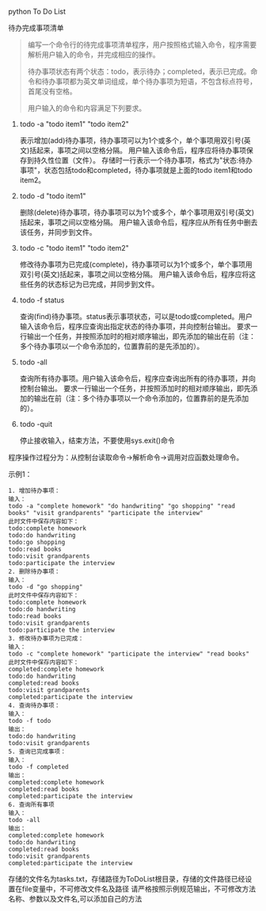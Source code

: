python
To Do List

待办完成事项清单

> 编写一个命令行的待完成事项清单程序，用户按照格式输入命令，程序需要解析用户输入的命令，并完成相应的操作。
> 
> 待办事项状态有两个状态：todo，表示待办；completed，表示已完成。命令和待办事项都为英文单词组成，单个待办事项为短语，不包含标点符号，首尾没有空格。
> 
> 用户输入的命令和内容满足下列要求。

1. todo -a "todo item1" "todo item2"
	
	表示增加(add)待办事项，待办事项可以为1个或多个，单个事项用双引号(英文)括起来，事项之间以空格分隔。
	用户输入该命令后，程序应将待办事项保存到持久性位置（文件）。
	存储时一行表示一个待办事项，格式为"状态:待办事项"，状态包括todo和completed，待办事项就是上面的todo item1和todo item2。

2. todo -d "todo item1"

	删除(delete)待办事项，待办事项可以为1个或多个，单个事项用双引号(英文)括起来，事项之间以空格分隔。
	用户输入该命令后，程序应从所有任务中删去该任务，并同步到文件。

3. todo -c "todo item1" "todo item2"

	修改待办事项为已完成(complete)，待办事项可以为1个或多个，单个事项用双引号(英文)括起来，事项之间以空格分隔。
	用户输入该命令后，程序应将这些任务的状态标记为已完成，并同步到文件。

4. todo -f status

	查询(find)待办事项。status表示事项状态，可以是todo或completed。用户输入该命令后，程序应查询出指定状态的待办事项，并向控制台输出。
	要求一行输出一个任务，并按照添加时的相对顺序输出，即先添加的输出在前（注：多个待办事项以一个命令添加的，位置靠前的是先添加的）。
	
5. todo -all
    
    查询所有待办事项。用户输入该命令后，程序应查询出所有的待办事项，并向控制台输出。
    要求一行输出一个任务，并按照添加时的相对顺序输出，即先添加的输出在前（注：多个待办事项以一个命令添加的，位置靠前的是先添加的）。

6. todo -quit

    停止接收输入，结束方法，不要使用sys.exit()命令


程序操作过程分为：从控制台读取命令->解析命令->调用对应函数处理命令。


示例1：

	1. 增加待办事项：
	输入：
	todo -a "complete homework" "do handwriting" "go shopping" "read books" "visit grandparents" "participate the interview"
	此时文件中保存内容如下：
	todo:complete homework
	todo:do handwriting
	todo:go shopping
	todo:read books
	todo:visit grandparents
	todo:participate the interview
	2. 删除待办事项：
	输入：
	todo -d "go shopping"
	此时文件中保存内容如下：
	todo:complete homework
	todo:do handwriting
	todo:read books
	todo:visit grandparents
	todo:participate the interview
	3. 修改待办事项为已完成：
	输入：
	todo -c "complete homework" "participate the interview" "read books"
	此时文件中保存内容如下：
	completed:complete homework
	todo:do handwriting
	completed:read books
	todo:visit grandparents
	completed:participate the interview
	4. 查询待办事项：
	输入：
	todo -f todo
	输出：
	todo:do handwriting
	todo:visit grandparents
	5. 查询已完成事项：
	输入：
	todo -f completed
	输出：
	completed:complete homework
	completed:read books
	completed:participate the interview
	6. 查询所有事项
	输入：
	todo -all
	输出：
	completed:complete homework
	todo:do handwriting
	completed:read books
	todo:visit grandparents
	completed:participate the interview

存储的文件名为tasks.txt，存储路径为ToDoList根目录，存储的文件路径已经设置在file变量中，不可修改文件名及路径
请严格按照示例规范输出，不可修改方法名称、参数以及文件名,可以添加自己的方法